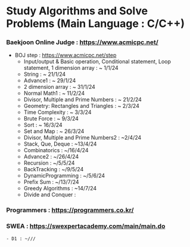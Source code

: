 # Study Algorithms and Solve Problems (Main Language : C/C++)

### Baekjoon Online Judge : https://www.acmicpc.net/
  - BOJ step : https://www.acmicpc.net/step
    - Input/output & Basic operation, Conditional statement, Loop statement, 1 dimension array : ~ 1/1/24 
	- String : ~ 21/1/24
	- Advance1 : ~ 29/1/24
	- 2 dimension array : ~ 31/1/24
	- Normal Math1 : ~ 11/2/24
	- Divisor, Multiple and Prime Numbers : ~ 21/2/24
	- Geometry: Rectangles and Triangles : ~ 2/3/24
	- Time Complexity : ~ 3/3/24
	- Brute Force : ~ 9/3/24
	- Sort : ~ 16/3/24 
	- Set and Map : ~ 26/3/24
	- Divisor, Multiple and Prime Numbers2 : ~2/4/24
    - Stack, Que, Deque : ~13/4/24
	- Combinatorics : ~/16/4/24
	- Advance2 : ~/26/4/24 
    - Recursion : ~/5/5/24
    - BackTracking : ~/9/5/24
    - DynamicProgramming : ~/5/6/24
    - Prefix Sum : ~/13/7/24
    - Greedy Algorithms : ~14/7/24
    - Divide and Conquer : 


### Programmers : https://programmers.co.kr/

### SWEA : https://swexpertacademy.com/main/main.do
    - D1 : ~///
